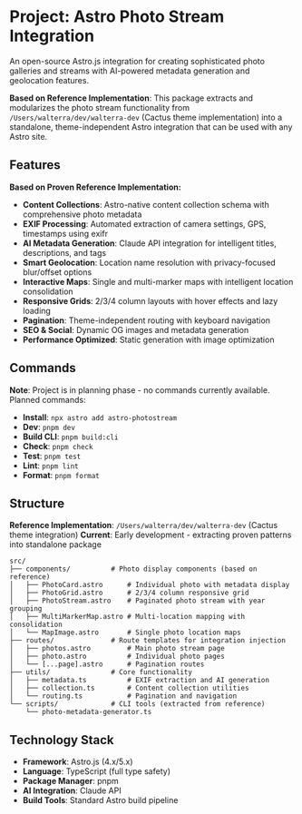 # Project: Astro Photo Stream Integration

An open-source Astro.js integration for creating sophisticated photo galleries and streams with AI-powered metadata generation and geolocation features.

**Based on Reference Implementation**: This package extracts and modularizes the photo stream functionality from `/Users/walterra/dev/walterra-dev` (Cactus theme implementation) into a standalone, theme-independent Astro integration that can be used with any Astro site.

## Features

**Based on Proven Reference Implementation:**

- **Content Collections**: Astro-native content collection schema with comprehensive photo metadata
- **EXIF Processing**: Automated extraction of camera settings, GPS, timestamps using exifr
- **AI Metadata Generation**: Claude API integration for intelligent titles, descriptions, and tags
- **Smart Geolocation**: Location name resolution with privacy-focused blur/offset options
- **Interactive Maps**: Single and multi-marker maps with intelligent location consolidation
- **Responsive Grids**: 2/3/4 column layouts with hover effects and lazy loading
- **Pagination**: Theme-independent routing with keyboard navigation
- **SEO & Social**: Dynamic OG images and metadata generation
- **Performance Optimized**: Static generation with image optimization

## Commands

**Note**: Project is in planning phase - no commands currently available. Planned commands:

- **Install**: `npx astro add astro-photostream`
- **Dev**: `pnpm dev`
- **Build CLI**: `pnpm build:cli`
- **Check**: `pnpm check`
- **Test**: `pnpm test`
- **Lint**: `pnpm lint`
- **Format**: `pnpm format`

## Structure

**Reference Implementation**: `/Users/walterra/dev/walterra-dev` (Cactus theme integration)
**Current**: Early development - extracting proven patterns into standalone package

```
src/
├── components/          # Photo display components (based on reference)
│   ├── PhotoCard.astro      # Individual photo with metadata display
│   ├── PhotoGrid.astro      # 2/3/4 column responsive grid
│   ├── PhotoStream.astro    # Paginated photo stream with year grouping
│   ├── MultiMarkerMap.astro # Multi-location mapping with consolidation
│   └── MapImage.astro       # Single photo location maps
├── routes/              # Route templates for integration injection
│   ├── photos.astro         # Main photo stream page
│   ├── photo.astro          # Individual photo pages
│   └── [...page].astro      # Pagination routes
├── utils/               # Core functionality
│   ├── metadata.ts          # EXIF extraction and AI generation
│   ├── collection.ts        # Content collection utilities
│   └── routing.ts           # Pagination and navigation
└── scripts/             # CLI tools (extracted from reference)
    └── photo-metadata-generator.ts
```

## Technology Stack

- **Framework**: Astro.js (4.x/5.x)
- **Language**: TypeScript (full type safety)
- **Package Manager**: pnpm
- **AI Integration**: Claude API
- **Build Tools**: Standard Astro build pipeline
